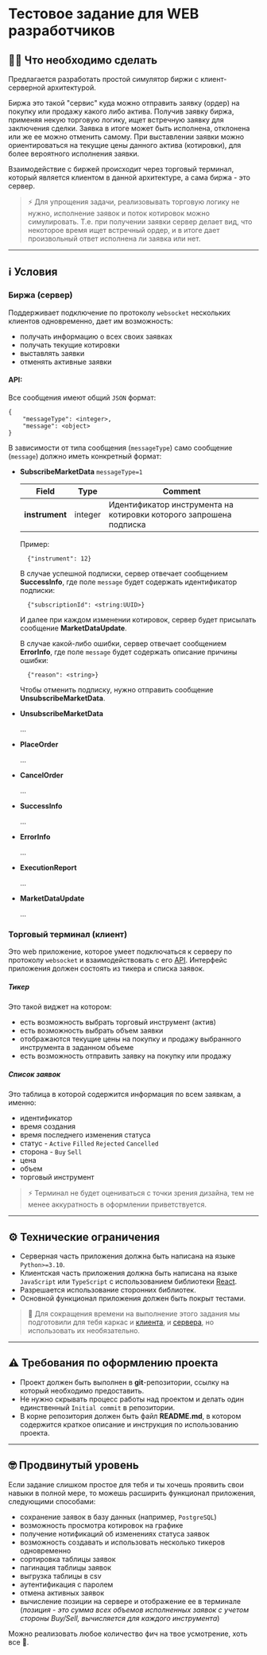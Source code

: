 # Тестовое задание для WEB разработчиков

## 🧑‍💻 Что необходимо сделать
Предлагается разработать простой симулятор биржи с клиент-серверной архитектурой. 

Биржа это такой "сервис" куда можно отправить заявку (ордер) на покупку или продажу какого либо актива. 
Получив заявку биржа, применяя некую торговую логику, ищет встречную заявку для заключения сделки.
Заявка в итоге может быть исполнена, отклонена или же ее можно отменить самому.
При выставлении заявки можно ориентироваться на текущие цены данного актива (котировки), 
для более вероятного исполнения заявки.

Взаимодействие с биржей происходит через торговый терминал, который является клиентом в данной архитектуре, 
а сама биржа - это сервер.

> ⚡ Для упрощения задачи, реализовывать торговую логику не нужно, исполнение заявок и поток котировок можно симулировать. 
> Т.е. при получении заявки сервер делает вид, что некоторое время ищет встречный ордер, и в итоге
> дает произвольный ответ исполнена ли заявка или нет.
- - -
## ℹ️ Условия

### Биржа (сервер)
Поддерживает подключение по протоколу `websocket` нескольких клиентов одновременно, дает им возможность:

* получать информацию о всех своих заявках
* получать текущие котировки
* выставлять заявки
* отменять активные заявки

#### <a id="api"></a>API:
Все сообщения имеют общий `JSON` формат:
    
    {
        "messageType": <integer>,
        "message": <object>
    }

В зависимости от типа сообщения (`messageType`) само сообщение (`message`) должно иметь конкретный формат:

* **SubscribeMarketData** `messageType=1`
    
    | Field          | Type     | Comment                                                            |
    |----------------|----------|--------------------------------------------------------------------|
    | **instrument** | integer  | Идентификатор инструмента на котировки которого запрошена подписка |

    Пример:
    
        {"instrument": 12}
    
    В случае успешной подписки, сервер отвечает сообщением **SuccessInfo**, 
    где поле `message` будет содержать идентификатор подписки:
    
        {"subscriptionId": <string:UUID>}
    
    И далее при каждом изменении котировок, сервер будет присылать сообщение **MarketDataUpdate**.
    
    В случае какой-либо ошибки, сервер отвечает сообщением **ErrorInfo**,
    где поле `message` будет содержать описание причины ошибки:
    
        {"reason": <string>}
    
    Чтобы отменить подписку, нужно отправить сообщение **UnsubscribeMarketData**.

* **UnsubscribeMarketData**

    ...

* **PlaceOrder**

    ...

* **CancelOrder**

    ...

* **SuccessInfo**

    ...

* **ErrorInfo**

    ...

* **ExecutionReport**

    ...

* **MarketDataUpdate**
   
    ...

### Торговый терминал (клиент)
Это web приложение, которое умеет подключаться к серверу по протоколу `websocket` и взаимодействовать с его [API](#api).
Интерфейс приложения должен состоять из тикера и списка заявок. 

##### Тикер

Это такой виджет на котором:

* есть возможность выбрать торговый инструмент (актив)
* есть возможность выбрать объем заявки 
* отображаются текущие цены на покупку и продажу выбранного инструмента в заданном объеме
* есть возможность отправить заявку на покупку или продажу

##### Список заявок

Это таблица в которой содержится информация по всем заявкам, а именно:

* идентификатор
* время создания
* время последнего изменения статуса
* статус - `Active` `Filled` `Rejected` `Cancelled`
* сторона - `Buy` `Sell`
* цена
* объем
* торговый инструмент

> ⚡ Терминал не будет оцениваться с точки зрения дизайна, тем не менее аккуратность в оформлении приветствуется.
- - -
## ⚙️ Технические ограничения
* Серверная часть приложения должна быть написана на языке `Python>=3.10`.
* Клиентская часть приложения должна быть написана на языке `JavaScript` или `TypeScript` 
с использованием библиотеки [React](https://reactjs.org/).
* Разрешается использование сторонних библиотек.
* Основной функционал приложения должен быть покрыт тестами.

> 🎁 Для сокращения времени на выполнение этого задания мы подготовили для тебя каркас и [клиента](./client/README.md),
> и [сервера](server/README.md), но использовать их необязательно.
- - -
## ⚠️ Требования по оформлению проекта
* Проект должен быть выполнен в **git**-репозитории, ссылку на который необходимо предоставить.
* Не нужно скрывать процесс работы над проектом и делать один единственный `Initial commit` в репозитории.
* В корне репозитория должен быть файл **README.md**,
в котором содержится краткое описание и инструкция по использованию проекта.
- - -
## <a id="advanced-level"></a> 🤓 Продвинутый уровень 
Если задание слишком простое для тебя и ты хочешь проявить свои навыки в полной мере, 
то можешь расширить функционал приложения, следующими способами:

* сохранение заявок в базу данных (например, `PostgreSQL`)
* возможность просмотра котировок на графике
* получение нотификаций об изменениях статуса заявок
* возможность создавать и использовать несколько тикеров одновременно 
* сортировка таблицы заявок
* пагинация таблицы заявок
* выгрузка таблицы в csv
* аутентификация с паролем
* отмена активных заявок
* вычисление позиции на сервере и отображение ее в терминале 
(_позиция - это сумма всех объемов исполненных заявок с учетом стороны Buy/Sell, вычисляется для каждого инструмента_)

Можно реализовать любое количество фич на твое усмотрение, хоть все 🤯.